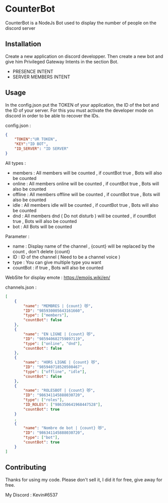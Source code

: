 # CounterBot

CounterBot is a NodeJs Bot used to display the number of people on the discord server

## Installation

Create a new application on discord developper. Then create a new bot and give him Privileged Gateway Intents in the section Bot.
- PRESENCE INTENT 
- SERVER MEMBERS INTENT

## Usage

In the config.json put the TOKEN of your application, the ID of the bot and the ID of your server. For this you must activate the developer mode on discord in order to be able to recover the IDs.

config.json : 
```json
{
    "TOKEN":"UR TOKEN",
    "KEY":"ID BOT",
    "ID_SERVER": "ID SERVER"
}
```
All types :
- members : All members will be counted , if countBot true , Bots will also be counted
- online : All members online will be counted , if countBot true , Bots will also be counted
- offline : All members offline will be counted , if countBot true , Bots will also be counted
- idle : All members idle will be counted , if countBot true , Bots will also be counted
- dnd : All members dnd ( Do not disturb ) will be counted , if countBot true , Bots will also be counted
- bot : All Bots will be counted

Parameter :
- name : Display name of the channel , {count} will be replaced by the count , don't delete {count}
- ID : ID of the channel ( Need to be a channel voice )
- type : You can give multiple type you want
- countBot : if true , Bots will also be counted

WebSite for display emote : https://emojis.wiki/en/

channels.json :
```json
[
    {
        "name": "MEMBRES | {count} 😻",
        "ID": "985930005643161660",
        "type": ["members"],
        "countBot": false
    },
    {
        "name": "EN LIGNE | {count} 😻",
        "ID": "985940682759897119",
        "type": ["online", "dnd"],
        "countBot": false
    },
    {
        "name": "HORS LIGNE | {count} 😻",
        "ID": "985940718520508467",
        "type": ["offline", "idle"],
        "countBot": false
    },
    {
        "name": "ROLESBOT | {count} 😻",
        "ID": "986341145888030720",
        "type": ["roles"],
        "ID_ROLES": ["986350641968447528"],
        "countBot": true
    }
    ,
    {
        "name": "Nombre de bot | {count} 😻",
        "ID": "986341145888030720",
        "type": ["bot"],
        "countBot": true
    }
]
```

## Contributing
Thanks for using my code. Please don't sell it, I did it for free, give away for free.

My Discord : Kevin#6537